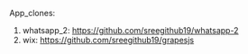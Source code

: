 App_clones:

1. whatsapp_2:  https://github.com/sreegithub19/whatsapp-2
2. wix: https://github.com/sreegithub19/grapesjs
